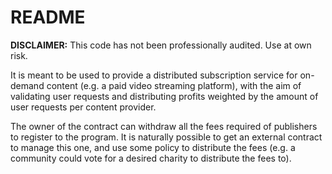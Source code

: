 # README
**DISCLAIMER:** This code has not been professionally audited. Use at own risk.

It is meant to be used to provide a distributed subscription service for on-demand content (e.g. a paid video streaming platform), with the aim of validating user requests and distributing profits weighted by the amount of user requests per content provider.

The owner of the contract can withdraw all the fees required of publishers to register to the program. It is naturally possible to get an external contract to manage this one, and use some policy to distribute the fees (e.g. a community could vote for a desired charity to distribute the fees to).
